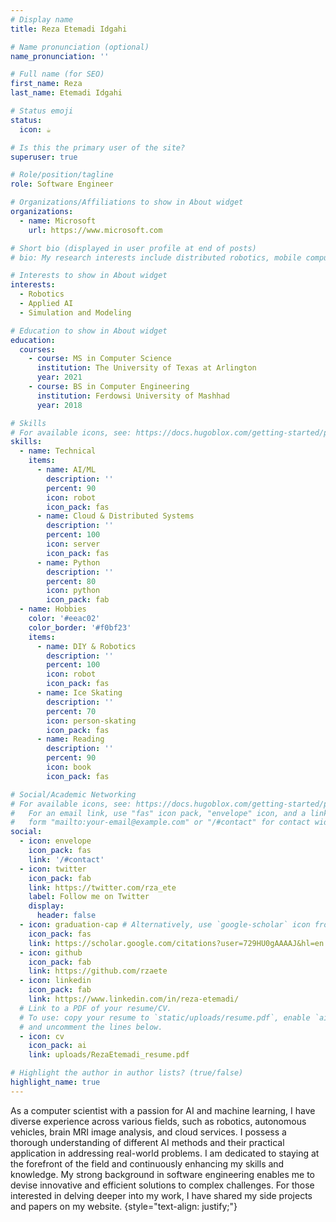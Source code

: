 ```yaml
---
# Display name
title: Reza Etemadi Idgahi

# Name pronunciation (optional)
name_pronunciation: ''

# Full name (for SEO)
first_name: Reza
last_name: Etemadi Idgahi

# Status emoji
status:
  icon: ☕️

# Is this the primary user of the site?
superuser: true

# Role/position/tagline
role: Software Engineer

# Organizations/Affiliations to show in About widget
organizations:
  - name: Microsoft
    url: https://www.microsoft.com

# Short bio (displayed in user profile at end of posts)
# bio: My research interests include distributed robotics, mobile computing and programmable matter.

# Interests to show in About widget
interests:
  - Robotics
  - Applied AI
  - Simulation and Modeling

# Education to show in About widget
education:
  courses:
    - course: MS in Computer Science
      institution: The University of Texas at Arlington
      year: 2021
    - course: BS in Computer Engineering
      institution: Ferdowsi University of Mashhad
      year: 2018

# Skills
# For available icons, see: https://docs.hugoblox.com/getting-started/page-builder/#icons
skills:
  - name: Technical
    items:
      - name: AI/ML
        description: ''
        percent: 90
        icon: robot
        icon_pack: fas
      - name: Cloud & Distributed Systems
        description: ''
        percent: 100
        icon: server
        icon_pack: fas
      - name: Python
        description: ''
        percent: 80
        icon: python
        icon_pack: fab
  - name: Hobbies
    color: '#eeac02'
    color_border: '#f0bf23'
    items:
      - name: DIY & Robotics
        description: ''
        percent: 100
        icon: robot
        icon_pack: fas
      - name: Ice Skating
        description: ''
        percent: 70
        icon: person-skating
        icon_pack: fas
      - name: Reading
        description: ''
        percent: 90
        icon: book
        icon_pack: fas

# Social/Academic Networking
# For available icons, see: https://docs.hugoblox.com/getting-started/page-builder/#icons
#   For an email link, use "fas" icon pack, "envelope" icon, and a link in the
#   form "mailto:your-email@example.com" or "/#contact" for contact widget.
social:
  - icon: envelope
    icon_pack: fas
    link: '/#contact'
  - icon: twitter
    icon_pack: fab
    link: https://twitter.com/rza_ete
    label: Follow me on Twitter
    display:
      header: false
  - icon: graduation-cap # Alternatively, use `google-scholar` icon from `ai` icon pack
    icon_pack: fas
    link: https://scholar.google.com/citations?user=729HU0gAAAAJ&hl=en
  - icon: github
    icon_pack: fab
    link: https://github.com/rzaete
  - icon: linkedin
    icon_pack: fab
    link: https://www.linkedin.com/in/reza-etemadi/
  # Link to a PDF of your resume/CV.
  # To use: copy your resume to `static/uploads/resume.pdf`, enable `ai` icons in `params.yaml`,
  # and uncomment the lines below.
  - icon: cv
    icon_pack: ai
    link: uploads/RezaEtemadi_resume.pdf

# Highlight the author in author lists? (true/false)
highlight_name: true
---
```


As a computer scientist with a passion for AI and machine learning, I have diverse experience across various fields, such as robotics, autonomous vehicles, brain MRI image analysis, and cloud services. I possess a thorough understanding of different AI methods and their practical application in addressing real-world problems. I am dedicated to staying at the forefront of the field and continuously enhancing my skills and knowledge. My strong background in software engineering enables me to devise innovative and efficient solutions to complex challenges. For those interested in delving deeper into my work, I have shared my side projects and papers on my website.
{style="text-align: justify;"}
